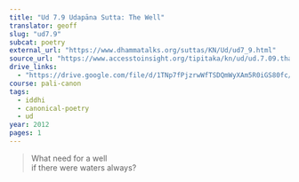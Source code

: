 ```yaml
---
title: "Ud 7.9 Udapāna Sutta: The Well"
translator: geoff
slug: "ud7.9"
subcat: poetry
external_url: "https://www.dhammatalks.org/suttas/KN/Ud/ud7_9.html"
source_url: "https://www.accesstoinsight.org/tipitaka/kn/ud/ud.7.09.than.html"
drive_links:
  - "https://drive.google.com/file/d/1TNp7fPjzrwWfTSDQmWyXAm5R0iGS80fc/view?usp=drivesdk"
course: pali-canon
tags:
  - iddhi
  - canonical-poetry
  - ud
year: 2012
pages: 1
---
```


> What need for a well  
if there were waters always?
